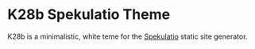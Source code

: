 
K28b Spekulatio Theme
=====================

K28b is a minimalistic, white teme for the
[Spekulatio](https://github.com/pacha/spekulatio) static site generator.

